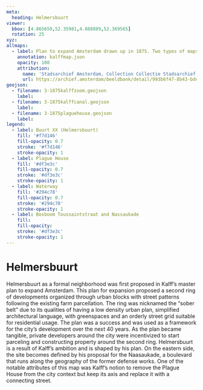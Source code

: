 ```yaml
---
meta:
  heading: Helmersbuurt
viewer:
  bbox: [4.865659,52.35981,4.888889,52.369565]
  rotation: 25
xyz:
allmaps:
  - label: Plan to expand Amsterdam drawn up in 1875. Two types of maps were made of the expansion plan that the Director of Public Works J. Kalff designed in 1875 a large overview map (SAA 10035/462) and the smaller version described here. Scale 1:7500. Stadsarchief Amsterdam. Originally published by JC Loman Jr. (1875-76)
    annotation: kalffmap.json
    opacity: 100
    attribution:
      name: 'Stadsarchief Amsterdam, Collection Collectie Stadsarchief Amsterdam; Kaart van Amsterdam, Image file B00000007268'
      url: https://archief.amsterdam/beeldbank/detail/993b6f47-8b43-bdcc-89cf-49257d055799
geojson:
  - filename: 3-1875kalffzoom.geojson
    label:
  - filename: 3-1875kalffcanal.geojson
    label:
  - filename: 3-1875plaguehouse.geojson
    label:
legend:
  - label: Buurt XX (Helmersbuurt)
    fill: '#f7d146'
    fill-opacity: 0.7
    stroke: '#f7d146'
    stroke-opacity: 1
  - label: Plague House
    fill: '#df3e3c'
    fill-opacity: 0.7
    stroke: '#df3e3c'
    stroke-opacity: 1
  - label: Waterway
    fill: '#294c78'
    fill-opacity: 0.7
    stroke: '#294c78'
    stroke-opacity: 1
  - label: Bosboom Toussaintstraat and Nassaukade
    fill: 
    fill-opacity: 
    stroke: '#df3e3c'
    stroke-opacity: 1
---
```

# Helmersbuurt
Helmersbuurt as a formal neighborhood was first proposed in Kalff’s master plan to expand Amsterdam. This plan for expansion proposed a second ring of developments organized through urban blocks with street patterns following the existing farm parcellation. The ring was nicknamed the “sober belt” due to its qualities of having a low density urban plan, simplified architectural language, with greenspaces and an orderly street grid suitable for residential usage. The plan was a success and was used as a framework for the city’s development over the next 40 years. As the plan became tangible, private developers around the city were incentivized to start parceling and constructing property around the second ring. Helmersbuurt is a result of Kalff’s ambition and is shaped by his plan. On the eastern side, the site becomes defined by his proposal for the Naasaukade, a boulevard that runs along the geography of the former defense works. One of the notable attributes of this map was Kalff’s notion to remove the Plague House from the city context but keep its axis and replace it with a connecting street.
